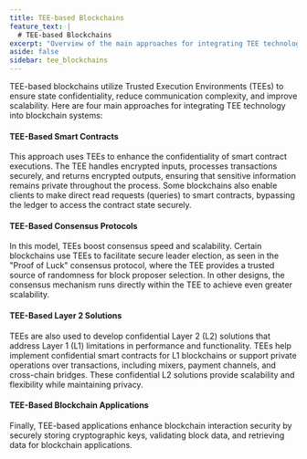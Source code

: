 ```yaml
---
title: TEE-based Blockchains
feature_text: |
  # TEE-based Blockchains
excerpt: "Overview of the main approaches for integrating TEE technology into blockchain systems"
aside: false
sidebar: tee_blockchains
---
```


TEE-based blockchains utilize Trusted Execution Environments (TEEs) to ensure state confidentiality, reduce communication complexity, and improve scalability. Here are four main approaches for integrating TEE technology into blockchain systems:

#### TEE-Based Smart Contracts

This approach uses TEEs to enhance the confidentiality of smart contract executions. The TEE handles encrypted inputs, processes transactions securely, and returns encrypted outputs, ensuring that sensitive information remains private throughout the process. Some blockchains also enable clients to make direct read requests (queries) to smart contracts, bypassing the ledger to access the contract state securely.

#### TEE-Based Consensus Protocols

In this model, TEEs boost consensus speed and scalability. Certain blockchains use TEEs to facilitate secure leader election, as seen in the "Proof of Luck" consensus protocol, where the TEE provides a trusted source of randomness for block proposer selection. In other designs, the consensus mechanism runs directly within the TEE to achieve even greater scalability.

#### TEE-Based Layer 2 Solutions

TEEs are also used to develop confidential Layer 2 (L2) solutions that address Layer 1 (L1) limitations in performance and functionality. TEEs help implement confidential smart contracts for L1 blockchains or support private operations over transactions, including mixers, payment channels, and cross-chain bridges. These confidential L2 solutions provide scalability and flexibility while maintaining privacy.

#### TEE-Based Blockchain Applications

Finally, TEE-based applications enhance blockchain interaction security by securely storing cryptographic keys, validating block data, and retrieving data for blockchain applications.
